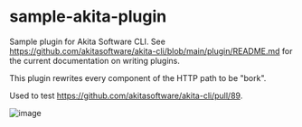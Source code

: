 # sample-akita-plugin

Sample plugin for Akita Software CLI. See https://github.com/akitasoftware/akita-cli/blob/main/plugin/README.md for the current documentation on writing plugins.

This plugin rewrites every component of the HTTP path to be "bork".


Used to test https://github.com/akitasoftware/akita-cli/pull/89.

![image](https://user-images.githubusercontent.com/7472514/130297382-d386172d-a063-4884-b864-33671511cd7a.png)
